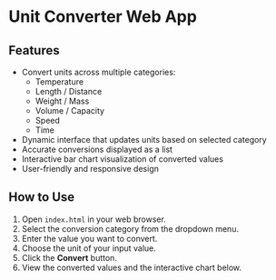 # Unit Converter Web App

## Features

- Convert units across multiple categories:
  - Temperature
  - Length / Distance
  - Weight / Mass
  - Volume / Capacity
  - Speed
  - Time
- Dynamic interface that updates units based on selected category
- Accurate conversions displayed as a list
- Interactive bar chart visualization of converted values
- User-friendly and responsive design

## How to Use

1. Open `index.html` in your web browser.
2. Select the conversion category from the dropdown menu.
3. Enter the value you want to convert.
4. Choose the unit of your input value.
5. Click the **Convert** button.
6. View the converted values and the interactive chart below.